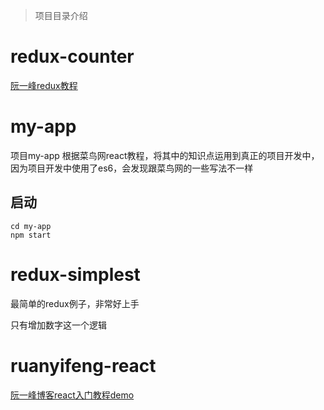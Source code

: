 > 项目目录介绍

# redux-counter
[阮一峰redux教程](http://www.ruanyifeng.com/blog/2016/09/redux_tutorial_part_one_basic_usages.html)

# my-app
项目my-app 根据菜鸟网react教程，将其中的知识点运用到真正的项目开发中，因为项目开发中使用了es6，会发现跟菜鸟网的一些写法不一样

## 启动
```
cd my-app
npm start
```

# redux-simplest
最简单的redux例子，非常好上手

只有增加数字这一个逻辑

# ruanyifeng-react
[阮一峰博客react入门教程demo](http://www.ruanyifeng.com/blog/2015/03/react.html)
